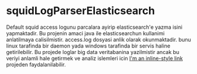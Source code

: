 # squidLogParserElasticsearch

Default squid access logunu parcalara ayirip elasticsearch'e yazma isini yapmaktadir. Bu projenin amaci java ile elasticsearchun kullanimi anlatilmaya calisilmistir. access.log dosyasi anlik olarak okunmaktadir. bunu linux tarafinda bir daemon yada windows tarafinda bir servis haline getirilebilir. Bu projede loglar big data veritabanina yazilmistir ancak bu veriyi anlamli hale getirmek ve analiz islemleri icin [I'm an inline-style link](https://github.com/emrahxozel/squidAccessLogMonitor) projeden faydalanilabilir.
